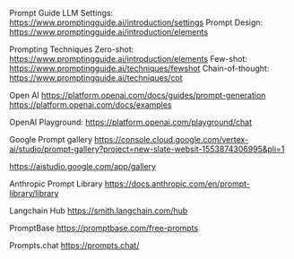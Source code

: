 Prompt Guide
LLM Settings: https://www.promptingguide.ai/introduction/settings
Prompt Design: https://www.promptingguide.ai/introduction/elements

Prompting Techniques
Zero-shot: https://www.promptingguide.ai/introduction/elements
Few-shot: https://www.promptingguide.ai/techniques/fewshot
Chain-of-thought: https://www.promptingguide.ai/techniques/cot

Open AI
https://platform.openai.com/docs/guides/prompt-generation
https://platform.openai.com/docs/examples

OpenAI Playground:
https://platform.openai.com/playground/chat

Google Prompt gallery
https://console.cloud.google.com/vertex-ai/studio/prompt-gallery?project=new-slate-websit-1553874306995&pli=1

https://aistudio.google.com/app/gallery

Anthropic Prompt Library
https://docs.anthropic.com/en/prompt-library/library

Langchain Hub
https://smith.langchain.com/hub

PromptBase
https://promptbase.com/free-prompts

Prompts.chat
https://prompts.chat/
